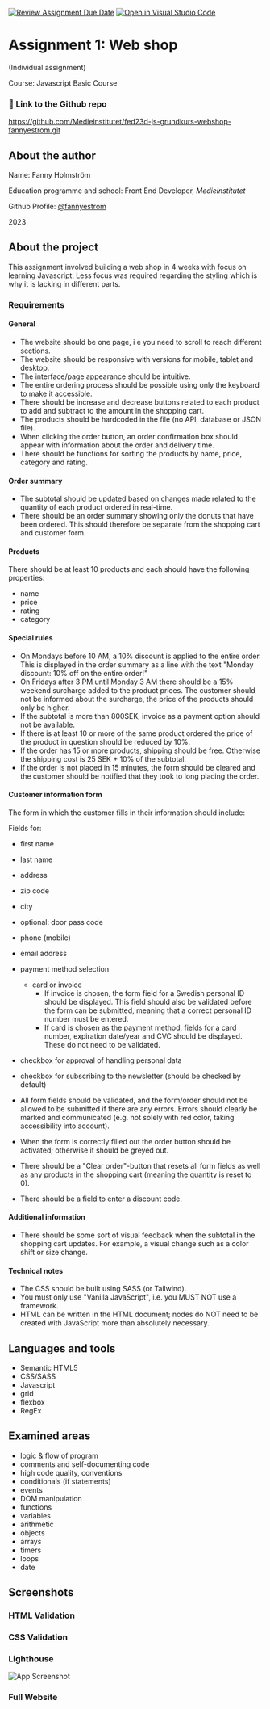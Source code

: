[![Review Assignment Due Date](https://classroom.github.com/assets/deadline-readme-button-24ddc0f5d75046c5622901739e7c5dd533143b0c8e959d652212380cedb1ea36.svg)](https://classroom.github.com/a/lVSydX1g)
[![Open in Visual Studio Code](https://classroom.github.com/assets/open-in-vscode-718a45dd9cf7e7f842a935f5ebbe5719a5e09af4491e668f4dbf3b35d5cca122.svg)](https://classroom.github.com/online_ide?assignment_repo_id=12861571&assignment_repo_type=AssignmentRepo)



# Assignment 1: Web shop 

(Individual assignment)

Course: Javascript Basic Course 




### 🔗 Link to the Github repo
https://github.com/Medieinstitutet/fed23d-js-grundkurs-webshop-fannyestrom.git


## About the author

Name: Fanny Holmström

Education programme and school: Front End Developer, *Medieinstitutet*

Github Profile: [@fannyestrom](https://www.github.com/octokatherine)

2023




## About the project

This assignment involved building a web shop in 4 weeks with focus on learning Javascript. Less focus was required regarding the styling which is why it is lacking in different parts.

### Requirements

#### General
- The website should be one page, i e you need to scroll to reach different sections.
- The website should be responsive with versions for mobile, tablet and desktop.
- The interface/page appearance should be intuitive.
- The entire ordering process should be possible using only the keyboard to make it accessible. 
- There should be increase and decrease buttons related to each product to add and subtract to the amount in the shopping cart. 
- The products should be hardcoded in the file (no API, database or JSON file).
- When clicking the order button, an order confirmation box should appear with information about the order and delivery time.
- There should be functions for sorting the products by name, price, category and rating. 

#### Order summary
- The subtotal should be updated based on changes made related to the quantity of each product ordered in real-time. 
- There should be an order summary showing only the donuts that have been ordered. This should therefore be separate from the shopping cart and customer form. 

#### Products
There should be at least 10 products and each should have the following properties:
- name
- price
- rating
- category

#### Special rules 
- On Mondays before 10 AM, a 10% discount is applied to the entire order. This is displayed in the order summary as a line with the text "Monday discount: 10% off on the entire order!"
- On Fridays after 3 PM until Monday 3 AM there should be a 15% weekend surcharge added to the product prices. The customer should not be informed about the surcharge, the price of the products should only be higher. 
- If the subtotal is more than 800SEK, invoice as a payment option should not be available. 
- If there is at least 10 or more of the same product ordered the price of the product in question should be reduced by 10%. 
- If the order has 15 or more products, shipping should be free. Otherwise the shipping cost is 25 SEK + 10% of the subtotal. 
- If the order is not placed in 15 minutes, the form should be cleared and the customer should be notified that they took to long placing the order. 

#### Customer information form
The form in which the customer fills in their information should include: 

Fields for:
- first name
- last name
- address 
- zip code
- city 
- optional: door pass code
- phone (mobile)
- email address
- payment method selection
    - card or invoice 
        - If invoice is chosen, the form field for a Swedish personal ID should be displayed. This field should also be validated before the form can be submitted, meaning that a correct personal ID number must be entered. 
        - If card is chosen as the payment method, fields for a card number, expiration date/year and CVC should be displayed. These do not need to be validated. 
- checkbox for approval of handling personal data
- checkbox for subscribing to the newsletter (should be checked by default)

- All form fields should be validated, and the form/order should not be allowed to be submitted if there are any errors. Errors should clearly be marked and communicated (e.g. not solely with red color, taking accessibility into account).
- When the form is correctly filled out the order button should be activated; otherwise it should be greyed out. 
- There should be a "Clear order"-button that resets all form fields as well as any products in the shopping cart (meaning the quantity is reset to 0).
- There should be a field to enter a discount code. 

#### Additional information 
- There should be some sort of visual feedback when the subtotal in the shopping cart updates. For example, a visual change such as a color shift or size change.

#### Technical notes
- The CSS should be built using SASS (or Tailwind).
- You must only use "Vanilla JavaScript", i.e. you MUST NOT use a framework. 
- HTML can be written in the HTML document; nodes do NOT need to be created with JavaScript more than absolutely necessary.



## Languages and tools
- Semantic HTML5
- CSS/SASS
- Javascript
- grid
- flexbox
- RegEx

## Examined areas
- logic & flow of program
- comments and self-documenting code
- high code quality, conventions
- conditionals (if statements)
- events
- DOM manipulation
- functions
- variables
- arithmetic
- objects
- arrays
- timers
- loops
- date


## Screenshots

### HTML Validation

### CSS Validation 

### Lighthouse
![App Screenshot](https://via.placeholder.com/468x300?text=App+Screenshot+Here)

### Full Website 


